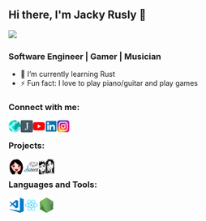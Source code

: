 ## Hi there, I'm Jacky Rusly 👋

![](https://komarev.com/ghpvc/?username=jackyrusly&color=3b9fa6)

### Software Engineer | Gamer | Musician

- 🌱 I’m currently learning Rust
- ⚡ Fun fact: I love to play piano/guitar and play games

### Connect with me:

[<img align="left" alt="jackyrusly.web.id" width="24px" src="https://raw.githubusercontent.com/jackyrusly/jackyrusly/master/assets/jackyrusly.png" />][jrcv]
[<img align="left" alt="jackyrusly.web.id" width="24px" src="https://raw.githubusercontent.com/jackyrusly/jackyrusly/master/assets/portfolio.png" />][website]
[<img align="left" alt="YouTube" width="24px" src="https://raw.githubusercontent.com/jackyrusly/jackyrusly/master/assets/youtube.png" />][youtube]
[<img align="left" alt="LinkedIn" width="24px" src="https://raw.githubusercontent.com/jackyrusly/jackyrusly/master/assets/linkedin.png" />][linkedin]
[<img align="left" alt="Instagram" width="24px" src="https://raw.githubusercontent.com/jackyrusly/jackyrusly/master/assets/instagram.png" />][instagram]

<br />

### Projects:
[<img align="left" alt="Ester Wijaya" width="30px" src="https://raw.githubusercontent.com/jackyrusly/jackyrusly/master/assets/esterwijaya.png" />][esterwijaya]
[<img align="left" alt="JRChord" width="30px" src="https://raw.githubusercontent.com/jackyrusly/jackyrusly/master/assets/jrchord.png" />][jrchord]
[<img align="left" alt="JRExample" width="30px" src="https://raw.githubusercontent.com/jackyrusly/jackyrusly/master/assets/jr.png" />][jrexample]

<br />

### Languages and Tools:

<img align="left" alt="Visual Studio Code" width="30px" src="https://raw.githubusercontent.com/jackyrusly/jackyrusly/master/assets/vscode.png" />
<img align="left" alt="React" width="30px" src="https://raw.githubusercontent.com/jackyrusly/jackyrusly/master/assets/react.png" />
<img align="left" alt="Node.js" width="30px" src="https://raw.githubusercontent.com/jackyrusly/jackyrusly/master/assets/nodejs.png" />

[website]: https://jackyrusly.github.io/
[youtube]: https://www.youtube.com/channel/UCNQdZrwWx5vq-DyONhaCUIw
[linkedin]: https://www.linkedin.com/in/jacky-rusly
[instagram]: https://www.instagram.com/jackyrusly/
[esterwijaya]: https://github.com/esterwijaya
[jrchord]: https://github.com/jrchord
[jrcv]: https://jackyrusly.web.id
[jrexample]: https://github.com/jrexample
